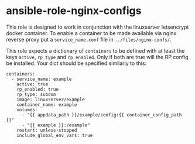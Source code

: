 # ansible-role-nginx-configs

This role is designed to work in conjunction with the linuxserver letsencrypt docker container. To enable a container to be made available via nginx reverse proxy put a `service_name.conf` file in `../files/nginx-confs/`. 

This role expects a dictionary of `containers` to be defined with at least the keys `active`, `rp_type` and `rp_enabled`. Only if both are true will the RP config be installed. Your dict should be specified similarly to this:

```
containers:
  - service_name: example
    active: true
    rp_enabled: true
    rp_type: subdom
    image: linuxserver/example
    container_name: example
    volumes:
      - "{{ appdata_path }}/example/config:{{ container_config_path }}"
      - "{{ example }}:/example"
    restart: unless-stopped
    include_global_env_vars: true
```
